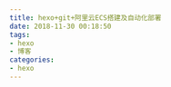 ```yaml
---
title: hexo+git+阿里云ECS搭建及自动化部署
date: 2018-11-30 00:18:50
tags:
- hexo
- 博客
categories: 
- hexo
---
```


